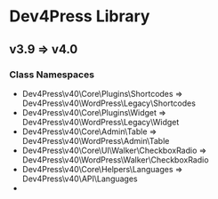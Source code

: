 # Dev4Press Library

## v3.9 => v4.0

### Class Namespaces

* Dev4Press\v40\Core\Plugins\Shortcodes => Dev4Press\v40\WordPress\Legacy\Shortcodes
* Dev4Press\v40\Core\Plugins\Widget => Dev4Press\v40\WordPress\Legacy\Widget
* Dev4Press\v40\Core\Admin\Table => Dev4Press\v40\WordPress\Admin\Table
* Dev4Press\v40\Core\UI\Walker\CheckboxRadio => Dev4Press\v40\WordPress\Walker\CheckboxRadio
* Dev4Press\v40\Core\Helpers\Languages => Dev4Press\v40\API\Languages
* 